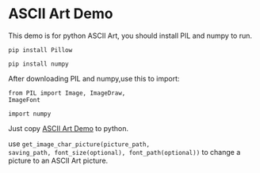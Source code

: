 # ASCII Art Demo

This demo is for python ASCII Art, you should install PIL and numpy to run.

<code data-backticks="3">pip install Pillow</code>

<code data-backticks="3">pip install numpy</code>

After downloading PIL and numpy,use this to import:

<code data-backticks="3">from PIL import Image, ImageDraw, ImageFont</code>

<code data-backticks="3">import numpy</code>

Just copy <a href="https://github.com/Bingxiusmall/ASCII_Art_Demo/blob/main/ASCII%20Art%20Demo">ASCII Art Demo</a> to python.

use <code data-backticks="3">get_image_char_picture(picture_path, saving_path, font_size(optional), font_path(optional))</code> to change a picture to an ASCII Art picture.
